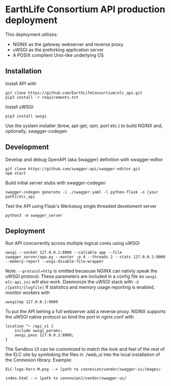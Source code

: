 # EarthLife Consortium API production deployment


This deployment utilizes:
* NGINX as the gateway webserver and reverse proxy
* uWSGI as the preforking application server
* A POSIX complient Unix-like underlying OS


## Installation
Install API with

```
git clone https://github.com/EarthLifeConsortium/elc_api.git
pip3 install -r requirements.txt
```
Install uWSGI
```
pip3 install uwsgi
```
Use the system installer (brew, apt-get, rpm, port etc.) to build NGINX and, optionally, swagger-codegen


## Development
Develop and debug OpenAPI (aka Swagger) definition with swagger-editor
```
git clone https://github.com/swagger-api/swagger-editor.git
npm start
```

Build initial server stubs with swagger-codegen
```
swagger-codegen generate -i ./swagger.yaml -l python-flask -o [your path]/elc_api
```

Test the API using Flask's Werkzeug single threaded develoment server
```
python3 -m swagger_server
```

## Deployment
Run API concurrently across multiple logical cores using uWSGI
```
uwsgi --socket 127.0.0.1:8008 --callable app --file swagger_server/app.py --master -p 4 --threads 2 --stats 127.0.0.1:9009 --memory-report --wsgi-disable-file-wrapper
```
Note: `--protocol=http` is omitted becasuse NGINX can nativly speak the uWSGI protocol. These parameters are included in a config file so `uwsgi elc-api.ini` will also work. Daemonize the uWSGI stack with `-d /[path]/[logfile]`
If statistics and memory usage reporting is enabled, monitor workers with
```
uwsgitop 127.0.0.1:9009
```
To put the API behing a full webserver add a reverse proxy. NGINX supports the uWSGI native protocol so bind the port in nginx.conf with
```
location ^~ /api_v1 {
    include uwsgi_params;
    uwsgi_pass 127.0.0.1:8008;
}
```
The Sandbox UI can be customized to match the look and feel of the rest of the ELC site by symlinking the files in ./web_ui into the local installation of the Connexion library. Example:
```
ELC-logo-horz-M.png --> [path to connexion/vendor/swagger-ui/images/

index.html --> [path to connexion]/vendor/swagger-ui/
```

